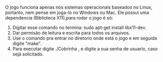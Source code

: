 O jogo funciona apenas nos sistemas operacionais baseados no Linux, portanto, nem pense em joga-lo no Windows ou
Mac. Ele possui uma dependencia (Biblioteca X11),para rodar o jogo é só:
1. Digitar esse comando no termina: sudo apt-get install libx11-dev. 
2. Dar permisão de leitura e escrita para todos os arquivos. 
3. Use o comando <cd> pra entrar no diretorio onde está o jogo e em seguida digite "make". 
4. Para executar digite ./Cobrinha , e digite a sua senha de usuario, caso sejá solicitado. 

